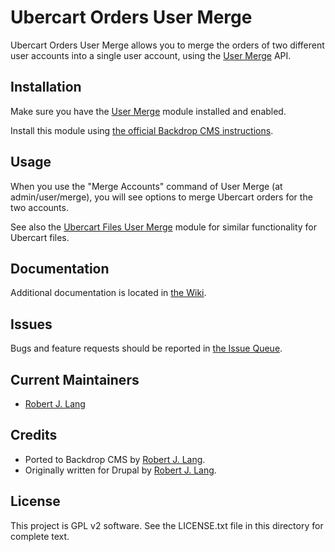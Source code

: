 Ubercart Orders User Merge
==========================

Ubercart Orders User Merge allows you to merge the orders of two different user accounts into a single user account, using the [User Merge](https://backdropcms.org/project/usermerge) API.

Installation
------------

Make sure you have the [User Merge](https://backdropcms.org/project/usermerge) module installed and enabled.

Install this module using [the official Backdrop CMS instructions](https://backdropcms.org/guide/modules).

Usage
-----

When you use the "Merge Accounts" command of User Merge (at admin/user/merge), you will see options to merge Ubercart orders for the two accounts.

See also the [Ubercart Files User Merge](https://backdropcms.org/project/uc_file_usermerge) module for similar functionality for Ubercart files.

Documentation
-------------

Additional documentation is located in [the Wiki](https://github.com/backdrop-contrib/uc_order_usermerge/wiki/Documentation).

Issues
------

Bugs and feature requests should be reported in [the Issue Queue](https://github.com/backdrop-contrib/uc_order_usermerge/issues).

Current Maintainers
-------------------

- [Robert J. Lang](https://github.com/bugfolder)

Credits
-------

- Ported to Backdrop CMS by [Robert J. Lang](https://github.com/bugfolder).
- Originally written for Drupal by [Robert J. Lang](https://github.com/bugfolder).

License
-------

This project is GPL v2 software.
See the LICENSE.txt file in this directory for complete text.

